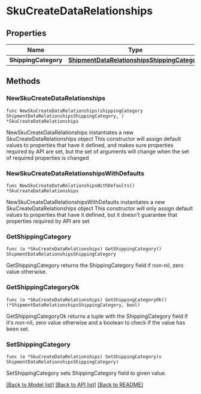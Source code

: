 # SkuCreateDataRelationships

## Properties

Name | Type | Description | Notes
------------ | ------------- | ------------- | -------------
**ShippingCategory** | [**ShipmentDataRelationshipsShippingCategory**](ShipmentDataRelationshipsShippingCategory.md) |  | 

## Methods

### NewSkuCreateDataRelationships

`func NewSkuCreateDataRelationships(shippingCategory ShipmentDataRelationshipsShippingCategory, ) *SkuCreateDataRelationships`

NewSkuCreateDataRelationships instantiates a new SkuCreateDataRelationships object
This constructor will assign default values to properties that have it defined,
and makes sure properties required by API are set, but the set of arguments
will change when the set of required properties is changed

### NewSkuCreateDataRelationshipsWithDefaults

`func NewSkuCreateDataRelationshipsWithDefaults() *SkuCreateDataRelationships`

NewSkuCreateDataRelationshipsWithDefaults instantiates a new SkuCreateDataRelationships object
This constructor will only assign default values to properties that have it defined,
but it doesn't guarantee that properties required by API are set

### GetShippingCategory

`func (o *SkuCreateDataRelationships) GetShippingCategory() ShipmentDataRelationshipsShippingCategory`

GetShippingCategory returns the ShippingCategory field if non-nil, zero value otherwise.

### GetShippingCategoryOk

`func (o *SkuCreateDataRelationships) GetShippingCategoryOk() (*ShipmentDataRelationshipsShippingCategory, bool)`

GetShippingCategoryOk returns a tuple with the ShippingCategory field if it's non-nil, zero value otherwise
and a boolean to check if the value has been set.

### SetShippingCategory

`func (o *SkuCreateDataRelationships) SetShippingCategory(v ShipmentDataRelationshipsShippingCategory)`

SetShippingCategory sets ShippingCategory field to given value.



[[Back to Model list]](../README.md#documentation-for-models) [[Back to API list]](../README.md#documentation-for-api-endpoints) [[Back to README]](../README.md)


